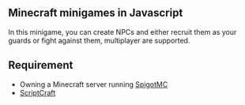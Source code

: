 ## Minecraft minigames in Javascript

In this minigame, you can create NPCs and either recruit them as your guards or fight against them, multiplayer are supported.

## Requirement

* Owning a Minecraft server running [SpigotMC](https://www.spigotmc.org/)
* [ScriptCraft](https://scriptcraftjs.org/)


